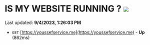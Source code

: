 # IS MY WEBSITE RUNNING ? [![](https://img.shields.io/static/v1?label=Sponsor&message=%E2%9D%A4&logo=GitHub&color=%23fe8e86)](https://github.com/sponsors/<username>)

Last updated: **9/4/2023, 1:26:03 PM**

- `GET` [https://youssefservice.me](https://youssefservice.me) - **Up** (862ms)
